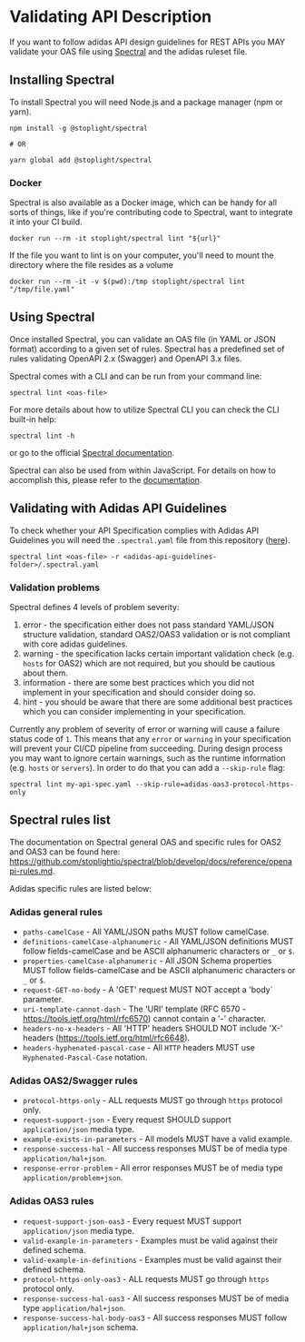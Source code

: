 # Validating API Description

If you want to follow adidas API design guidelines for REST APIs you MAY validate your OAS file using [Spectral](https://github.com/stoplightio/spectral) and the adidas ruleset file.

## Installing Spectral

To install Spectral you will need Node.js and a package manager (npm or yarn).

```
npm install -g @stoplight/spectral

# OR

yarn global add @stoplight/spectral
```

### Docker

Spectral is also available as a Docker image, which can be handy for all sorts of things, like if you're contributing code to Spectral, want to integrate it into your CI build.

```
docker run --rm -it stoplight/spectral lint "${url}"
```

If the file you want to lint is on your computer, you'll need to mount the directory where the file resides as a volume

```
docker run --rm -it -v $(pwd):/tmp stoplight/spectral lint "/tmp/file.yaml"
```

## Using Spectral

Once installed Spectral, you can validate an OAS file (in YAML or JSON format) according to a given set of rules. Spectral has a predefined set of rules validating OpenAPI 2.x (Swagger) and OpenAPI 3.x files.

Spectral comes with a CLI and can be run from your command line:

```
spectral lint <oas-file>
```

For more details about how to utilize Spectral CLI you can check the CLI built-in help:

```
spectral lint -h
```

or go to the official [Spectral documentation](https://stoplight.io/p/docs/gh/stoplightio/spectral/docs/guides/cli.md).

Spectral can also be used from within JavaScript. For details on how to accomplish this, please refer to the [documentation](https://stoplight.io/p/docs/gh/stoplightio/spectral/docs/guides/javascript.md).

## Validating with Adidas API Guidelines

To check whether your API Specification complies with Adidas API Guidelines you will need the `.spectral.yaml` file from this repository ([here](https://github.com/adidas/api-guidelines/blob/master/.spectral.yml)).

``` 
spectral lint <oas-file> -r <adidas-api-guidelines-folder>/.spectral.yaml
```

### Validation problems

Spectral defines 4 levels of problem severity:

1. error - the specification either does not pass standard YAML/JSON structure validation, standard OAS2/OAS3 validation or is not compliant with core adidas guidelines.
2. warning - the specification lacks certain important validation check (e.g. `hosts` for OAS2) which are not required, but you should be cautious about them.
3. information - there are some best practices which you did not implement in your specification and should consider doing so.
4. hint - you should be aware that there are some additional best practices which you can consider implementing in your specification.

Currently any problem of severity of error or warning will cause a failure status code of `1`. This means that any `error` or `warning` in your specification will prevent your CI/CD pipeline from succeeding. During design process you may want to ignore certain warnings, such as the runtime information (e.g. `hosts` or `servers`). In order to do that you can add a `--skip-rule` flag:

```
spectral lint my-api-spec.yaml --skip-rule=adidas-oas3-protocol-https-only
```

## Spectral rules list

The documentation on Spectral general OAS and specific rules for OAS2 and OAS3 can be found here: https://github.com/stoplightio/spectral/blob/develop/docs/reference/openapi-rules.md. 

Adidas specific rules are listed below:

### Adidas general rules

* `paths-camelCase` - All YAML/JSON paths MUST follow camelCase.
* `definitions-camelCase-alphanumeric` - All YAML/JSON definitions MUST follow fields-camelCase and be ASCII alphanumeric characters or `_` or `$`.
* `properties-camelCase-alphanumeric` - All JSON Schema properties MUST follow fields-camelCase and be ASCII alphanumeric characters or `_` or `$`.
* `request-GET-no-body` - A 'GET' request MUST NOT accept a 'body` parameter.
* `uri-template-cannot-dash` - The 'URI' template (RFC 6570 - https://tools.ietf.org/html/rfc6570) cannot contain a '-' character.
* `headers-no-x-headers` - All 'HTTP' headers SHOULD NOT include 'X-' headers (https://tools.ietf.org/html/rfc6648).
* `headers-hyphenated-pascal-case` - All `HTTP` headers MUST use `Hyphenated-Pascal-Case` notation.

### Adidas OAS2/Swagger rules

* `protocol-https-only` - ALL requests MUST go through `https` protocol only.
* `request-support-json` - Every request SHOULD support `application/json` media type.
* `example-exists-in-parameters` - All models MUST have a valid example.
* `response-success-hal` - All success responses MUST be of media type `application/hal+json`.
* `response-error-problem` - All error responses MUST be of media type `application/problem+json`.

### Adidas OAS3 rules

* `request-support-json-oas3` - Every request MUST support `application/json` media type.
* `valid-example-in-parameters` - Examples must be valid against their defined schema.
* `valid-example-in-definitions` - Examples must be valid against their defined schema.
* `protocol-https-only-oas3` - ALL requests MUST go through `https` protocol only.
* `response-success-hal-oas3` - All success responses MUST be of media type `application/hal+json`.
* `response-success-hal-body-oas3` - All success responses MUST follow `application/hal+json` schema.
